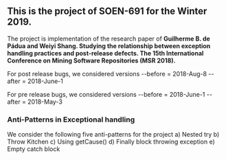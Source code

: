 <h2>This is the project of SOEN-691 for the Winter 2019.</h2>

The project is implementation of the research paper of <b>Guilherme B. de Pádua and Weiyi Shang. Studying the relationship between exception handling practices and post-release defects. The 15th International Conference on Mining Software Repositories (MSR 2018).</b>

For post release bugs, we considered versions
--before = 2018-Aug-8
--after = 2018-June-1

For pre release bugs, we considered versions
--before = 2018-June-1
--after = 2018-May-3

<h3>Anti-Patterns in Exceptional handling</h3>
We consider the following five anti-patterns for the project
a) Nested try
b) Throw Kitchen
c) Using getCause()
d) Finally block throwing exception
e) Empty catch block
